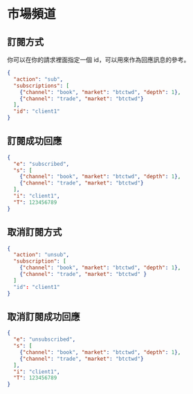 # 市場頻道

## 訂閱方式
你可以在你的請求裡面指定一個 id，可以用來作為回應訊息的參考。

```json
{
  "action": "sub",
  "subscriptions": [
    {"channel": "book", "market": "btctwd", "depth": 1},
    {"channel": "trade", "market": "btctwd"}
  ],
  "id": "client1"
}
```
## 訂閱成功回應
```json
{
  "e": "subscribed",
  "s": [
    {"channel": "book", "market": "btctwd", "depth": 1},
    {"channel": "trade", "market": "btctwd"}
  ],
  "i": "client1",
  "T": 123456789
}
```
## 取消訂閱方式
```json
{
  "action": "unsub",
  "subscription": [
    {"channel": "book", "market": "btctwd", "depth": 1},
    {"channel": "trade", "market": "btctwd" }
  ]
  "id": "client1"
}
```

## 取消訂閱成功回應
```json
{
  "e": "unsubscribed",
  "s": [
    {"channel": "book", "market": "btctwd", "depth": 1},
    {"channel": "trade", "market": "btctwd"}
  ],
  "i": "client1",
  "T": 123456789
}
```